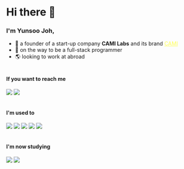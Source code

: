 # Hi there 👋

### I'm Yunsoo Joh,
- 🌱  a founder of a start-up company **CAMI Labs** and its brand <a href="https://cami.kr" target="_blank" style="color:#ffff50;">CAMI</a>
- 🔭  on the way to be a full-stack programmer
- 🌎  looking to work at abroad<br /><br />

#### If you want to reach me
<a href="mailto:yunsoojoh@gmail.com" target="_blank"><img src="https://img.shields.io/badge/my_gmail-FF5CAA?style=social&logo=gmail&logoColor=DD344C"/></a>
<a href="www.linkedin.com/in/yunsoojoh" target="_blank"><img src="https://img.shields.io/badge/linkedin-0A66C2?style=social&logo=linkedin&logoColor=#0A66C2"/></a>
<br /><br />

#### I'm used to <br />
<a href="https://github.com/elixir-lang/elixir" target="_blank"><img src="https://img.shields.io/badge/elixir-4B275F?style=flat-square&logo=elixir&logoColor=FFFFFF"/></a>
<a href="https://github.com/phoenixframework/phoenix" target="_blank"><img src="https://img.shields.io/badge/phoenixframework-FD4F00?style=flat-square&logo=phoenixframework&logoColor=FFFFFF"/></a>
<a href="https://developer.mozilla.org/en-US/" target="_blank"><img src="https://img.shields.io/badge/javascript-F7DF1E?style=flat-square&logo=javascript&logoColor=FFFFFF"/></a>
<a href="https://www.postgresql.org/" target="_blank"><img src="https://img.shields.io/badge/postgresql-4169E1?style=flat-square&logo=postgresql&logoColor=FFFFFF"/></a>
<a href="https://www.docker.com/" target="_blank"><img src="https://img.shields.io/badge/docker-2496ED?style=flat-square&logo=docker&logoColor=FFFFFF"/></a>
<br /><br />

#### I'm now studying <br />
<a href="https://nestjs.com/" target="_blank"><img src="https://img.shields.io/badge/nestjs-E0234E?style=flat-square&logo=nestjs&logoColor=FFFFFF"/></a>
<a href="https://flutter.dev/" target="_blank"><img src="https://img.shields.io/badge/flutter-02569B?style=flat-square&logo=flutter&logoColor=FFFFFF"/></a>
